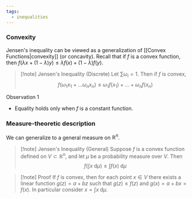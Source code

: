 ```yaml
---
tags:
  - inequalities
---
```

### Convexity
Jensen's inequality can be viewed as a generalization of [[Convex Functions|convexity]] (or concavity). Recall that if $f$ is a convex function, then $f(\lambda x + (1-\lambda) y)\leq \lambda f(x) + (1-\lambda) f(y)$. 

>[!note] Jensen's Inequality (Discrete)
>Let $\sum \omega_i=1$. Then if $f$ is convex,
>$$f(\omega_1x_1+\ldots \omega_n x_n)\leq \omega_1 f(x_1)+\ldots + \omega_n f(x_n) $$

Observation 1
- Equality holds only when $f$ is a constant function. 

### Measure-theoretic description
We can generalize to a general measure on $\mathbb{R}^n$.

>[!note] Jensen's Inequality (General)
>Suppose $f$ is a convex function defined on $V\subset \mathbb{R}^n$, and let $\mu$ be a probability measure over $V$. Then
>$$f\left(\int x \;\mathrm{d}\mu\right)\leq \int f(x)\;\mathrm{d}\mu$$

>[!note] Proof
>If $f$ is convex, then for each point $x\in V$ there exists a linear function $g(z)=a+bz$ such that $g(z)\leq f(z)$ and $g(x)=a+bx=f(x)$. In particular consider $x=\int x\;\mathrm{d}\mu$. 